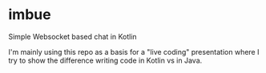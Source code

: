 # imbue
Simple Websocket based chat in Kotlin

I'm mainly using this repo as a basis for a "live coding" presentation where I try to show the difference writing code in Kotlin vs in Java.
